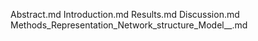 Abstract.md
Introduction.md
Results.md
Discussion.md
Methods_Representation_Network_structure_Model__.md